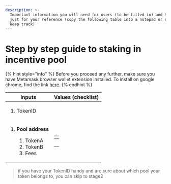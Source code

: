 ```yaml
---
description: >-
  Important information you will need for users (to be filled in) and this is
  just for your reference (copy the following table into a notepad or notes to
  keep track)
---
```


# Step by step guide to staking in incentive pool

{% hint style="info" %}
Before you proceed any further, make sure you have Metamask browser wallet extension installed. To install on google chrome, find the link [here](https://chrome.google.com/webstore/detail/metamask/nkbihfbeogaeaoehlefnkodbefgpgknn?hl=en).
{% endhint %}

| Inputs                                                                                                     | Values (checklist)                                                                                                                      |
| ---------------------------------------------------------------------------------------------------------- | --------------------------------------------------------------------------------------------------------------------------------------- |
| <ol><li>TokenID</li></ol>                                                                                  |                                                                                                                                         |
| <ol><li><p><strong>Pool address</strong></p><ol><li>TokenA</li><li>TokenB</li><li>Fees</li></ol></li></ol> | <table><thead><tr><th></th></tr></thead><tbody><tr><td></td></tr><tr><td></td></tr><tr><td></td></tr><tr><td></td></tr></tbody></table> |

> if you have your TokenID handy and are sure about which pool your token belongs to, you can skip to stage2
